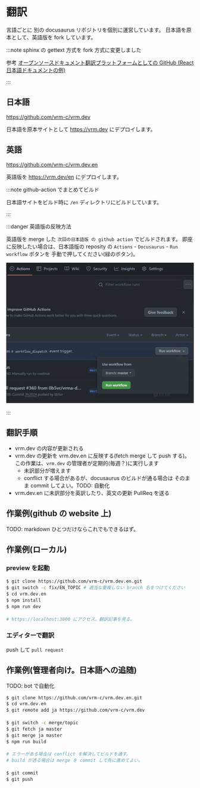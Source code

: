 # 翻訳

言語ごとに 別の docusaurus リポジトリを個別に運営しています。
日本語を原本として、英語版を fork しています。

:::note sphinx の gettext 方式を fork 方式に変更しました

参考 [オープンソースドキュメント翻訳プラットフォームとしての GitHub (React 日本語ドキュメントの例)](https://zenn.dev/smikitky/articles/0d250f7367eda9)

:::

## 日本語

https://github.com/vrm-c/vrm.dev

日本語を原本サイトとして https://vrm.dev にデプロイします。

## 英語

https://github.com/vrm-c/vrm.dev.en

英語版を https://vrm.dev/en にデプロイします。

:::note github-action でまとめてビルド

日本語サイトをビルド時に
`/en` ディレクトリにビルドしています。

:::

:::danger 英語版の反映方法

英語版を merge した `次回の日本語版 の github action` でビルドされます。
即座に反映したい場合は、日本語版の reposity の `Actions` - `Docusaurus` - `Run workflow` ボタンを
手動で押してください(緑のボタン)。

![action](./kick_action.jpg)

:::

## 翻訳手順

- vrm.dev の内容が更新される
- vrm.dev の更新を vrm.dev.en に反映する(fetch merge して push する)。この作業は、`vrm.dev` の管理者が定期的(毎週？)に実行します
  - 未訳部分が増えます
  - conflict する場合があるが、docusaurus のビルドが通る場合は そのまま commit してよい。TODO: 自動化
- vrm.dev.en に未訳部分を英訳したり、英文の更新 PullReq を送る

## 作業例(github の website 上)

TODO: markdown ひとつだけならこれでもできるはず。

## 作業例(ローカル)

### preview を起動

```sh
$ git clone https://github.com/vrm-c/vrm.dev.en.git
$ git switch -c fix/EN_TOPIC # 適当な重複しない branch 名をつけてください
$ cd vrm.dev.en
$ npm install
$ npm run dev

# https://localhost:3000 にアクセス。翻訳記事を見る。
```

### エディターで翻訳

push して `pull request`

## 作業例(管理者向け。日本語への追随)

TODO: bot で自動化

```sh
$ git clone https://github.com/vrm-c/vrm.dev.en.git
$ cd vrm.dev.en
$ git remote add ja https://github.com/vrm-c/vrm.dev

$ git switch -c merge/topic
$ git fetch ja master
$ git merge ja master
$ npm run build

# エラーがある場合は conflict を解決してビルドを通す。
# build が透る場合は merge を commit して先に進めてよい。

$ git commit
$ git push
```

